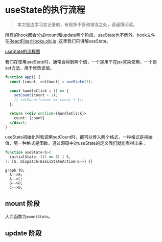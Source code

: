 # useState的执行流程

> 本文是边学习变记录的，有很多不妥和错误之处，请谨慎阅读。

所有的hook都会分成mount和update两个阶段，useState也不例外。hook文件在[ReactFiberHooks.old.js](https://github.com/wenzi0github/react/blob/e82bc5ac1f393c05eda5c4c1f7167c3c37bf072e/packages/react-reconciler/src/ReactFiberHooks.old.js) ,这里我们只讲解useState。

[useState的流程图](https://docs.qq.com/flowchart/DS2F0dGFIVU1ieWda?u=7314a95fb28d4269b44c0026faa673b7)

我们在使用useState时，通常会得到两个值，一个是用于在jsx渲染使用，一个是set方法，用于修改该值。

```jsx
function App() {
  const [count, setCount] = useState(1);
  
  const handleClick = () => {
    setCount(count + 1);
    // setCount(count => count + 1);
  };
  
  return (<div onClick={handleClick}>
    count: {count}
  </div>);
}
```

useState初始化时和调用setCount时，都可以传入两个格式，一种格式是初始值，另一种格式是函数。通过源码中对useState的定义我们就能看得出来：

```javascript
function useState<S>(
  initialState: (() => S) | S,
): [S, Dispatch<BasicStateAction<S>>] {}
```

```mermaid
graph TD;
  A-->B;
  A-->C;
  B-->D;
  C-->D;
```

## mount 阶段

入口函数为`mountState`。

## update 阶段
